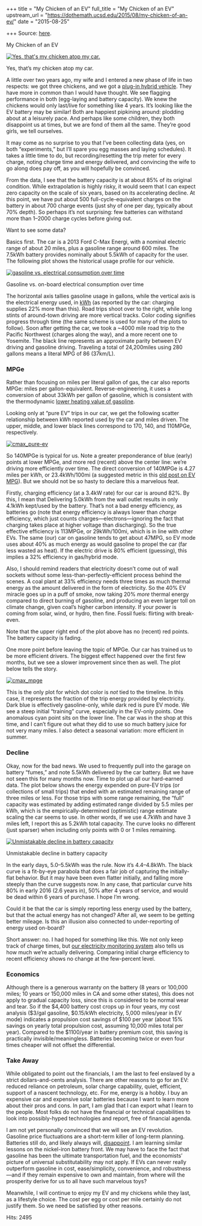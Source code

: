 +++
title = "My Chicken of an EV"
full_title = "My Chicken of an EV"
upstream_url = "https://dothemath.ucsd.edu/2015/08/my-chicken-of-an-ev/"
date = "2015-08-25"

+++
Source: [here](https://dothemath.ucsd.edu/2015/08/my-chicken-of-an-ev/).

My Chicken of an EV

[![Yes, that's my chicken atop my car.](https://dothemath.ucsd.edu/wp-content/uploads/2015/08/cmax-chick-300x201.jpg)](https://dothemath.ucsd.edu/wp-content/uploads/2015/08/cmax-chick.jpg)

Yes, that’s my chicken atop my car.

A little over two years ago, my wife and I entered a new phase of life in two respects: we got three chickens, and we got a [plug-in hybrid vehicle](https://dothemath.ucsd.edu/2013/08/man-bites-ev-will-ev-bite-back/ "Man Bites EV: Will EV Bite Back?"). They have more in common than I would have thought. We see flagging performance in both (egg-laying and battery capacity). We knew the chickens would only last/live for something like 4 years. It’s looking like the EV battery may be similar! Both are happiest pipkining around: plodding about at a leisurely pace. And perhaps like some children, they both disappoint us at times, but we are fond of them all the same. They’re good girls, we tell ourselves.

It may come as no surprise to you that I’ve been collecting data (yes, on both “experiments,” but I’ll spare you egg masses and laying schedules). It takes a little time to do, but recording/resetting the trip meter for every charge, noting charge time and energy delivered, and convincing the wife to go along does pay off, as you will hopefully be convinced.

From the data, I see that the battery capacity is at about 85% of its original condition. While extrapolation is highly risky, it would seem that I can expect zero capacity on the scale of six years, based on its accelerating decline. At this point, we have put about 500 full-cycle-equivalent charges on the battery in about 700 charge events (just shy of one per day, typically about 70% depth). So perhaps it’s not surprising: few batteries can withstand more than 1–2000 charge cycles before giving out.

Want to see some data?

Basics first. The car is a 2013 Ford C-Max Energi, with a nominal electric range of about 20 miles, plus a gasoline range around 600 miles. The 7.5kWh battery provides nominally about 5.5kWh of capacity for the user. The following plot shows the historical usage profile for our vehicle.

[![gasoline vs. electrical consumption over time](https://dothemath.ucsd.edu/wp-content/uploads/2015/08/cmax_traj-1024x768.png)](https://dothemath.ucsd.edu/wp-content/uploads/2015/08/cmax_traj.png)

Gasoline vs. on-board electrical consumption over time

The horizontal axis tallies gasoline usage in gallons, while the vertical axis is the electrical energy used, in [kWh](https://dothemath.ucsd.edu/useful-energy-relations/#kilowatt-hour "Useful Energy Relations") (as reported by the car: charging supplies 22% more than this). Road trips shoot over to the right, while long stints of around-town driving are more vertical tracks. Color coding signifies progress through time (the same scheme is used for many of the plots to follow). Soon after getting the car, we took a ~4000 mile road trip to the Pacific Northwest (charges along the way), and a more recent one to Yosemite. The black line represents an approximate parity between EV driving and gasoline driving. Traveling a total of 24,200miles using 280 gallons means a literal MPG of 86 (37km/L).

### MPGe

Rather than focusing on miles per literal gallon of gas, the car also reports MPGe: miles per gallon-equivalent. Reverse-engineering, it uses a conversion of about 33kWh per gallon of gasoline, which is consistent with the thermodynamic [lower heating value of gasoline](https://en.wikipedia.org/wiki/Gasoline_gallon_equivalent "Wikipedia: Gasoline Energy").

Looking only at “pure EV” trips in our car, we get the following scatter relationship between kWh reported used by the car and miles driven. The upper, middle, and lower black lines correspond to 170, 140, and 110MPGe, respectively.

[![cmax_pure-ev](https://dothemath.ucsd.edu/wp-content/uploads/2015/08/cmax_pure-ev-1024x768.png)](https://dothemath.ucsd.edu/wp-content/uploads/2015/08/cmax_pure-ev.png)

So 140MPGe is typical for us. Note a greater preponderance of blue (early) points at lower MPGe, and more red (recent) above the center line: we’re driving more efficiently over time. The direct conversion of 140MPGe is 4.27 miles per kWh, or 23.4kWh/100mi (a suggested metric in this [old post on EV MPG](https://dothemath.ucsd.edu/2011/08/mpg-for-electric-cars/ "MPG for Electric Cars?")). But we should not be so hasty to declare this a marvelous feat.

Firstly, charging efficiency (at a 3.4kW rate) for our car is around 82%. By this, I mean that Delivering 5.0kWh from the wall outlet results in only 4.1kWh kept/used by the battery. That’s not a bad energy efficiency, as batteries go (note that energy efficiency is always lower than *charge* efficiency, which just counts charges—electrons—ignoring the fact that charging takes place at higher voltage than discharging). So the true effective efficiency is 113MPGe, or 29kWh/100mi, which is in line with other EVs. The same (our) car on gasoline tends to get about 47MPG, so EV mode uses about 40% as much energy as would gasoline to propel the car (far less wasted as heat). If the electric drive is 80% efficient (guessing), this implies a 32% efficiency in gas/hybrid mode.

Also, I should remind readers that electricity doesn’t come out of wall sockets without some less-than-perfectly-efficient process behind the scenes. A coal plant at 33% efficiency needs three times as much thermal energy as the amount delivered in the form of electricity. So the 40% EV miracle goes up in a puff of smoke, now taking 20% *more* thermal energy compared to direct burning of gasoline, and producing an even larger toll on climate change, given coal’s higher carbon intensity. If your power is coming from solar, wind, or hydro, then fine. Fossil fuels: flirting with break-even.

Note that the upper right end of the plot above has no (recent) red points. The battery capacity is fading.

One more point before leaving the topic of MPGe. Our car has trained us to be more efficient drivers. The biggest effect happened over the first few months, but we see a slower improvement since then as well. The plot below tells the story.

[![cmax_mpge](https://dothemath.ucsd.edu/wp-content/uploads/2015/08/cmax_mpge-1024x768.png)](https://dothemath.ucsd.edu/wp-content/uploads/2015/08/cmax_mpge.png)

This is the only plot for which dot color is *not* tied to the timeline. In this case, it represents the fraction of the trip energy provided by electricity. Dark blue is effectively gasoline-only, while dark red is pure EV mode. We see a steep initial “training” curve, especially in the EV-only points. One anomalous cyan point sits on the lower line. The car was in the shop at this time, and I can’t figure out what they did to use so much battery juice for not very many miles. I also detect a seasonal variation: more efficient in summer.

### Decline

Okay, now for the bad news. We used to frequently pull into the garage on battery “fumes,” and note 5.5kWh delivered by the car battery. But we have not seen this for many months now. Time to plot up all our hard-earned data. The plot below shows the energy expended on pure-EV trips (or collections of small trips) that ended with an estimated remaining range of three miles or less. For those trips with some range remaining, the “full” capacity was estimated by adding estimated range divided by 5.5 miles per kWh, which is the empirically-determined (optimistic) range estimate scaling the car seems to use. In other words, if we use 4.7kWh and have 3 miles left, I report this as 5.2kWh total capacity. The curve looks no different (just sparser) when including only points with 0 or 1 miles remaining.

[![Unmistakable decline in battery capacity](https://dothemath.ucsd.edu/wp-content/uploads/2015/08/cmax_est_kwh-1024x768.png)](https://dothemath.ucsd.edu/wp-content/uploads/2015/08/cmax_est_kwh.png)

Unmistakable decline in battery capacity

In the early days, 5.0–5.5kWh was the rule. Now it’s 4.4–4.8kWh. The black curve is a fit-by-eye parabola that does a fair job of capturing the initially-flat behavior. But it may have been even flatter initially, and falling more steeply than the curve suggests now. In any case, that particular curve hits 80% in early 2016 (2.6 years in), 50% after 4 years of service, and would be dead within 6 years of purchase. I hope I’m wrong.

Could it be that the car is simply reporting less energy used by the battery, but that the actual energy has not changed? After all, we seem to be getting better mileage. Is this an illusion also connected to under-reporting of energy used on-board?

Short answer: no. I had hoped for something like this. We not only keep track of charge times, but [our electricity monitoring system](https://dothemath.ucsd.edu/2012/07/ted-stravaganza/ "TED-Stravaganza") also tells us how much we’re actually delivering. Comparing initial charge efficiency to recent efficiency shows no change at the few-percent level.

### Economics

Although there is a generous warranty on the battery (8 years or 100,000 miles; 10 years or 150,000 miles in CA and some other states), this does not apply to gradual capacity loss, since this is considered to be normal wear and tear. So if the \$4,400 battery cost crops up in four years, my cost analysis (\$3/gal gasoline, \$0.15/kWh electricity, 5,000 miles/year in EV mode) indicates a propulsion cost savings of \$100 per year (about 15% savings on yearly total propulsion cost, assuming 10,000 miles total per year). Compared to the \$1100/year in battery premium cost, this saving is practically invisible/meaningless. Batteries becoming twice or even four times cheaper will not offset the differential.

### Take Away

While obligated to point out the financials, I am the last to feel enslaved by a strict dollars-and-cents analysis. There are other reasons to go for an EV: reduced reliance on petroleum, solar charge capability, quiet, efficient, support of a nascent technology, etc. For me, energy is a hobby. I buy an expensive car and expensive solar batteries because I want to learn more about their pros and cons. In part, I am glad that I can export what I learn to the people. Most folks do not have the financial or technical capabilities to look into possibly-hyped technologies and report, free of financial agenda.

I am not yet personally convinced that we will see an EV revolution. Gasoline price fluctuations are a short-term killer of long-term planning. Batteries still do, and likely always will, [disappoint](https://dothemath.ucsd.edu/2012/08/battery-performance-deficit-disorder/ "Battery Performance Deficit Disorder"). I am learning similar lessons on the nickel-iron battery front. We may have to face the fact that gasoline has been the ultimate transportation fuel, and the economists’ picture of universal substitutability may not apply. If EVs can never really outperform gasoline in cost, ease/simplicity, convenience, and robustness—and if they remain expensive to own and maintain, from where will the prosperity derive for us to all have such marvelous toys?

Meanwhile, I will continue to enjoy my EV and my chickens while they last, as a lifestyle choice. The cost per egg or cost per mile certainly do not justify them. So we need be satisfied by other reasons.

Hits: 2495

[](https://www.addtoany.com/add_to/facebook?linkurl=https%3A%2F%2Fdothemath.ucsd.edu%2F2015%2F08%2Fmy-chicken-of-an-ev%2F&linkname=My%20Chicken%20of%20an%20EV "Facebook")[](https://www.addtoany.com/add_to/twitter?linkurl=https%3A%2F%2Fdothemath.ucsd.edu%2F2015%2F08%2Fmy-chicken-of-an-ev%2F&linkname=My%20Chicken%20of%20an%20EV "Twitter")[](https://www.addtoany.com/add_to/email?linkurl=https%3A%2F%2Fdothemath.ucsd.edu%2F2015%2F08%2Fmy-chicken-of-an-ev%2F&linkname=My%20Chicken%20of%20an%20EV "Email")[](https://www.addtoany.com/share)
